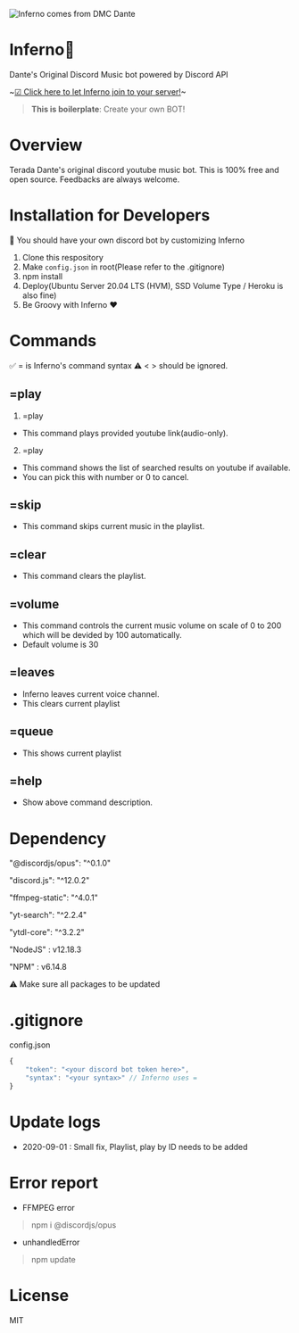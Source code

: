 ![Inferno comes from DMC Dante](https://p4.wallpaperbetter.com/wallpaper/492/428/886/dante-dmc-devil-may-cry-wallpaper-preview.jpg)

# Inferno🐳

Dante's Original Discord Music bot powered by Discord API

~[☑ Click here to let Inferno join to your server!](https://discordapp.com/oauth2/authorize?&client_id=688762089485107241&scope=bot&permissions=8)~
> **This is boilerplate**: Create your own BOT!

# Overview

Terada Dante's original discord youtube music bot. This is 100% free and open source. Feedbacks are always welcome.

# Installation for Developers

🔰 You should have your own discord bot by customizing Inferno

1. Clone this respository
2. Make `config.json` in root(Please refer to the .gitignore)
3. npm install
4. Deploy(Ubuntu Server 20.04 LTS (HVM), SSD Volume Type / Heroku is also fine)
5. Be Groovy with Inferno ❤

# Commands

✅ = is Inferno's command syntax
⚠ < > should be ignored.

## =play

1. =play <Youtube-link>

- This command plays provided youtube link(audio-only).

2. =play <word>

- This command shows the list of searched results on youtube if available.
- You can pick this with number or 0 to cancel.

## =skip

- This command skips current music in the playlist.

## =clear

- This command clears the playlist.

## =volume

- This command controls the current music volume on scale of 0 to 200 which will be devided by 100 automatically.
- Default volume is 30

## =leaves

- Inferno leaves current voice channel.
- This clears current playlist

## =queue

- This shows current playlist

## =help

- Show above command description.

# Dependency

"@discordjs/opus": "^0.1.0"

"discord.js": "^12.0.2"

"ffmpeg-static": "^4.0.1"

"yt-search": "^2.2.4"

"ytdl-core": "^3.2.2"

"NodeJS" : v12.18.3

"NPM" : v6.14.8

⚠ Make sure all packages to be updated

# .gitignore

config.json

```javascript
{
    "token": "<your discord bot token here>",
    "syntax": "<your syntax>" // Inferno uses =
}
```

# Update logs

- 2020-09-01 : Small fix, Playlist, play by ID needs to be added

# Error report
- FFMPEG error
> npm i @discordjs/opus

- unhandledError
> npm update

# License

MIT
